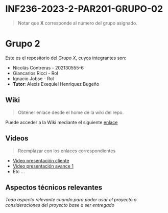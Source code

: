 # INF236-2023-2-PAR201-GRUPO-02
> Notar que **X** corresponde al número del grupo asignado.

# Grupo 2

Este es el repositorio del *Grupo X*, cuyos integrantes son:

* Nicolás Contreras - 202130555-6
* Giancarlos Ricci  - Rol
* Ignacio Jobse - Rol
* **Tutor**: Alexis Exequiel Henriquez Bugeño

## Wiki

> Obtener enlace desde el home de la wiki del repo.

Puede acceder a la Wiki mediante el siguiente [enlace](https://gitlab.inf.utfsm.cl/)

## Videos

> Reemplazar con los enlaces correspondientes

* [Video presentación cliente](https://www.youtube.com)
* [Video presentación avance 1](https://www.youtube.com/watch?v=nlBoEQecQVU)
* Etc ...

## Aspectos técnicos relevantes

_Todo aspecto relevante cuando para poder usar el proyecto o consideraciones del proyecto base a ser entregado_

